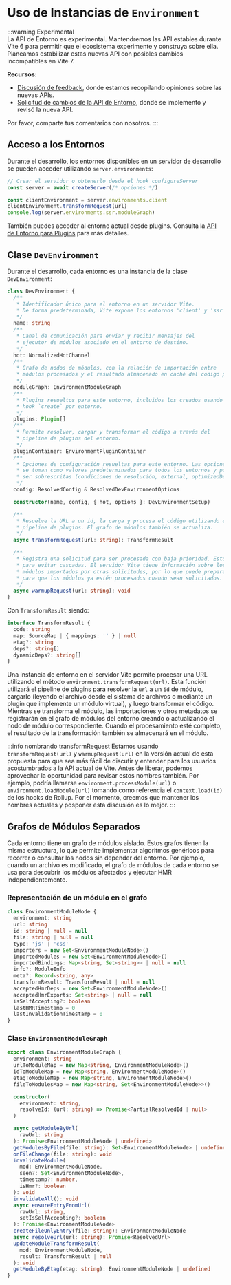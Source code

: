 # Uso de Instancias de `Environment`

:::warning Experimental  
La API de Entorno es experimental. Mantendremos las API estables durante Vite 6 para permitir que el ecosistema experimente y construya sobre ella. Planeamos estabilizar estas nuevas API con posibles cambios incompatibles en Vite 7.

**Recursos:**

- [Discusión de feedback](https://github.com/vitejs/vite/discussions/16358), donde estamos recopilando opiniones sobre las nuevas APIs.
- [Solicitud de cambios de la API de Entorno](https://github.com/vitejs/vite/pull/16471), donde se implementó y revisó la nueva API.

Por favor, comparte tus comentarios con nosotros.
:::

## Acceso a los Entornos

Durante el desarrollo, los entornos disponibles en un servidor de desarrollo se pueden acceder utilizando `server.environments`:

```js
// Crear el servidor o obtenerlo desde el hook configureServer
const server = await createServer(/* opciones */)

const clientEnvironment = server.environments.client
clientEnvironment.transformRequest(url)
console.log(server.environments.ssr.moduleGraph)
```

También puedes acceder al entorno actual desde plugins. Consulta la [API de Entorno para Plugins](./api-environment-plugins.md#accessing-the-current-environment-in-hooks) para más detalles.

## Clase `DevEnvironment`

Durante el desarrollo, cada entorno es una instancia de la clase `DevEnvironment`:

```ts
class DevEnvironment {
  /**
   * Identificador único para el entorno en un servidor Vite.
   * De forma predeterminada, Vite expone los entornos 'client' y 'ssr'.
   */
  name: string
  /**
   * Canal de comunicación para enviar y recibir mensajes del
   * ejecutor de módulos asociado en el entorno de destino.
   */
  hot: NormalizedHotChannel
  /**
   * Grafo de nodos de módulos, con la relación de importación entre
   * módulos procesados y el resultado almacenado en caché del código procesado.
   */
  moduleGraph: EnvironmentModuleGraph
  /**
   * Plugins resueltos para este entorno, incluidos los creados usando el
   * hook `create` por entorno.
   */
  plugins: Plugin[]
  /**
   * Permite resolver, cargar y transformar el código a través del
   * pipeline de plugins del entorno.
   */
  pluginContainer: EnvironmentPluginContainer
  /**
   * Opciones de configuración resueltas para este entorno. Las opciones en el ámbito global del servidor
   * se toman como valores predeterminados para todos los entornos y pueden
   * ser sobrescritas (condiciones de resolución, external, optimizedDeps).
   */
  config: ResolvedConfig & ResolvedDevEnvironmentOptions

  constructor(name, config, { hot, options }: DevEnvironmentSetup)

  /**
   * Resuelve la URL a un id, la carga y procesa el código utilizando el
   * pipeline de plugins. El grafo de módulos también se actualiza.
   */
  async transformRequest(url: string): TransformResult

  /**
   * Registra una solicitud para ser procesada con baja prioridad. Esto es útil
   * para evitar cascadas. El servidor Vite tiene información sobre los
   * módulos importados por otras solicitudes, por lo que puede preparar el grafo de módulos
   * para que los módulos ya estén procesados cuando sean solicitados.
   */
  async warmupRequest(url: string): void
}
```

Con `TransformResult` siendo:

```ts
interface TransformResult {
  code: string
  map: SourceMap | { mappings: '' } | null
  etag?: string
  deps?: string[]
  dynamicDeps?: string[]
}
```

Una instancia de entorno en el servidor Vite permite procesar una URL utilizando el método `environment.transformRequest(url)`. Esta función utilizará el pipeline de plugins para resolver la `url` a un `id` de módulo, cargarlo (leyendo el archivo desde el sistema de archivos o mediante un plugin que implemente un módulo virtual), y luego transformar el código. Mientras se transforma el módulo, las importaciones y otros metadatos se registrarán en el grafo de módulos del entorno creando o actualizando el nodo de módulo correspondiente. Cuando el procesamiento esté completo, el resultado de la transformación también se almacenará en el módulo.

:::info nombrando transformRequest
Estamos usando `transformRequest(url)` y `warmupRequest(url)` en la versión actual de esta propuesta para que sea más fácil de discutir y entender para los usuarios acostumbrados a la API actual de Vite. Antes de liberar, podemos aprovechar la oportunidad para revisar estos nombres también. Por ejemplo, podría llamarse `environment.processModule(url)` o `environment.loadModule(url)` tomando como referencia el `context.load(id)` de los hooks de Rollup. Por el momento, creemos que mantener los nombres actuales y posponer esta discusión es lo mejor.
:::

## Grafos de Módulos Separados

Cada entorno tiene un grafo de módulos aislado. Estos grafos tienen la misma estructura, lo que permite implementar algoritmos genéricos para recorrer o consultar los nodos sin depender del entorno. Por ejemplo, cuando un archivo es modificado, el grafo de módulos de cada entorno se usa para descubrir los módulos afectados y ejecutar HMR independientemente.

### Representación de un módulo en el grafo

```ts
class EnvironmentModuleNode {
  environment: string
  url: string
  id: string | null = null
  file: string | null = null
  type: 'js' | 'css'
  importers = new Set<EnvironmentModuleNode>()
  importedModules = new Set<EnvironmentModuleNode>()
  importedBindings: Map<string, Set<string>> | null = null
  info?: ModuleInfo
  meta?: Record<string, any>
  transformResult: TransformResult | null = null
  acceptedHmrDeps = new Set<EnvironmentModuleNode>()
  acceptedHmrExports: Set<string> | null = null
  isSelfAccepting?: boolean
  lastHMRTimestamp = 0
  lastInvalidationTimestamp = 0
}
```

### Clase `EnvironmentModuleGraph`

```ts
export class EnvironmentModuleGraph {
  environment: string
  urlToModuleMap = new Map<string, EnvironmentModuleNode>()
  idToModuleMap = new Map<string, EnvironmentModuleNode>()
  etagToModuleMap = new Map<string, EnvironmentModuleNode>()
  fileToModulesMap = new Map<string, Set<EnvironmentModuleNode>>()

  constructor(
    environment: string,
    resolveId: (url: string) => Promise<PartialResolvedId | null>
  )

  async getModuleByUrl(
    rawUrl: string
  ): Promise<EnvironmentModuleNode | undefined>
  getModulesByFile(file: string): Set<EnvironmentModuleNode> | undefined
  onFileChange(file: string): void
  invalidateModule(
    mod: EnvironmentModuleNode,
    seen?: Set<EnvironmentModuleNode>,
    timestamp?: number,
    isHmr?: boolean
  ): void
  invalidateAll(): void
  async ensureEntryFromUrl(
    rawUrl: string,
    setIsSelfAccepting?: boolean
  ): Promise<EnvironmentModuleNode>
  createFileOnlyEntry(file: string): EnvironmentModuleNode
  async resolveUrl(url: string): Promise<ResolvedUrl>
  updateModuleTransformResult(
    mod: EnvironmentModuleNode,
    result: TransformResult | null
  ): void
  getModuleByEtag(etag: string): EnvironmentModuleNode | undefined
}
```
